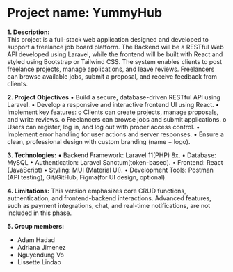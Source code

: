 # Project name: YummyHub

**1. Description:**  
This project is a full-stack web application designed and developed to support a freelance job board platform. The Backend will be a RESTful Web API developed using Laravel, while the frontend will be built with React and styled using Bootstrap or Tailwind CSS. The system enables clients to post freelance projects, manage applications, and leave reviews. Freelancers can browse available jobs, submit a proposal, and receive feedback from clients.

**2. Project Objectives**
•	Build a secure, database-driven RESTful API using Laravel.
•	Develop a responsive and interactive frontend UI using React.
•	Implement key features:
o	Clients can create projects, manage proposals, and write reviews.
o	Freelancers can browse jobs and submit applications.
o	Users can register, log in, and log out with proper access control.
•	Implement error handling for user actions and server responses.
•	Ensure a clean, professional design with custom branding (name + logo).

**3. Technologies:**
•	Backend Framework: Laravel 11(PHP) 8x.
•	Database: MySQL
•	Authentication: Laravel Sanctum(token-based).
•	Frontend: React (JavaScript)
•	Styling: MUI (Material UI).
•	Development Tools: Postman (API testing), Git/GitHub, Figma(for UI design, optional)

**4. Limitations:**
This version emphasizes core CRUD functions, authentication, and frontend-backend interactions. Advanced features, such as payment integrations, chat, and real-time notifications, are not included in this phase.


**5. Group members:**

- Adam Hadad
- Adriana Jimenez
- Nguyendung Vo
- Lissette Lindao
